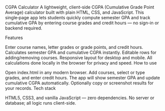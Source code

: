 CGPA Calculator
A lightweight, client-side CGPA (Cumulative Grade Point Average) calculator built with plain HTML, CSS, and JavaScript. This single‑page app lets students quickly compute semester GPA and track cumulative GPA by entering course grades and credit hours — no sign-in or backend required.

Features

Enter course names, letter grades or grade points, and credit hours.
Calculates semester GPA and cumulative CGPA instantly.
Editable rows for adding/removing courses.
Responsive layout for desktop and mobile.
All calculations done locally in the browser for privacy and speed.
How to use

Open index.html in any modern browser.
Add courses, select or type grades, and enter credit hours.
The app will show semester GPA and update cumulative CGPA automatically.
Optionally copy or screenshot results for your records.
Tech stack

HTML5, CSS3, and vanilla JavaScript — zero dependencies.
No server or database; all logic runs client-side.
